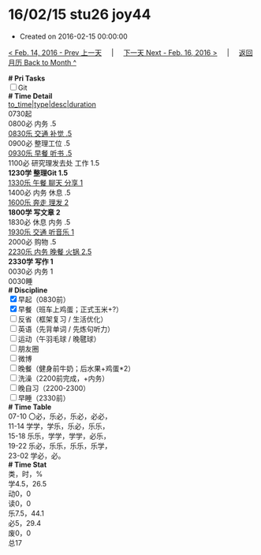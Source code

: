 # 16/02/15 stu26 joy44

- Created on 2016-02-15 00:00:00

[< Feb. 14, 2016 - Prev 上一天](_archived/lifelogs/2016/02/d14.md) &nbsp; &nbsp; | &nbsp; &nbsp; [下一天 Next - Feb. 16, 2016 >](_archived/lifelogs/2016/02/d16.md) &nbsp; &nbsp; |  &nbsp; &nbsp; [返回月历 Back to Month ^](_archived/lifelogs/2016/02/index.md)
<br/><div><b># Pri Tasks</b></div><div><input type="checkbox"/>Git</div><div><b># Time Detail</b></div><div><u>to_time|type|desc|duration</u></div><div>0730起</div><div>0800必 内务 .5</div><div><u>0830乐 交通 补觉 .5</u></div><div>0900必 整理工位 .5</div><div><u>0930乐 早餐 听书 .5</u></div><div>1100必 研究理发去处 工作 1.5</div><div><b>1230学 整理Git 1.5</b></div><div><u>1330乐 午餐 聊天 分享 1</u></div><div>1400必 内务 休息 .5</div><div><u>1600乐 奔走 理发 2</u></div><div><b>1800学 写文章 2</b></div><div>1830必 休息 内务 .5</div><div><u>1930乐 交通 听音乐 1</u></div><div>2000必 购物 .5</div><div><u>2230乐 内务 晚餐 火锅 2.5</u></div><div><b>2330学 写作 1</b></div><div>0030必 内务 1</div><div>0030睡</div><div><b># Discipline</b></div><div><input checked="true" type="checkbox"/>早起（0830前）</div><div><input checked="true" type="checkbox"/>早餐（班车上鸡蛋；正式玉米+?）</div><div><input type="checkbox"/>反省（框架复习 / 生活优化）</div><div><input type="checkbox"/>英语（先背单词 / 先炼句听力）</div><div><input type="checkbox"/>运动（午羽毛球 / 晚毽球）</div><div><input type="checkbox"/>朋友圈</div><div><input type="checkbox"/>微博</div><div><input type="checkbox"/>晚餐（健身前牛奶；后水果+鸡蛋*2）</div><div><input type="checkbox"/>洗澡（2200前完成，+内务）</div><div><input type="checkbox"/>晚自习（2200-2300）</div><div><input type="checkbox"/>早睡（2330前）</div><div><b># Time Table</b></div><div>07-10 〇必，乐必，乐必，必必，</div><div>11-14 学学，学乐，乐必，乐乐，</div><div>15-18 乐乐，学学，学学，必乐，</div><div>19-22 乐必，乐乐，乐乐，乐学，</div><div>23-02 学必，必。</div><div><b># Time Stat</b></div><div>类，时，%</div><div>学4.5，26.5</div><div>动0，0</div><div>读0，0</div><div>乐7.5，44.1</div><div>必5，29.4</div><div>废0，0</div><div>总17</div>
